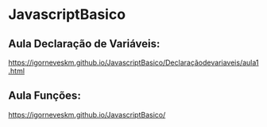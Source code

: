 # JavascriptBasico

## Aula Declaração de Variáveis:
https://igorneveskm.github.io/JavascriptBasico/Declaraçãodevariaveis/aula1.html

## Aula Funções:
https://igorneveskm.github.io/JavascriptBasico/
